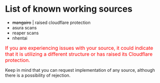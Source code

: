 # List of known working sources
+ ~~mangairo~~ | raised cloudflare protection 
+ asura scans
+ reaper scans
+ nhentai

<span style="color:red"> <span style="font-size: medium; "> If you are experiencing issues with your source, it could indicate that it is utilizing a different structure or has raised its Cloudflare protection. </span> </span>

Keep in mind that you can request implementation of any source, although there is a possibility of rejection.
